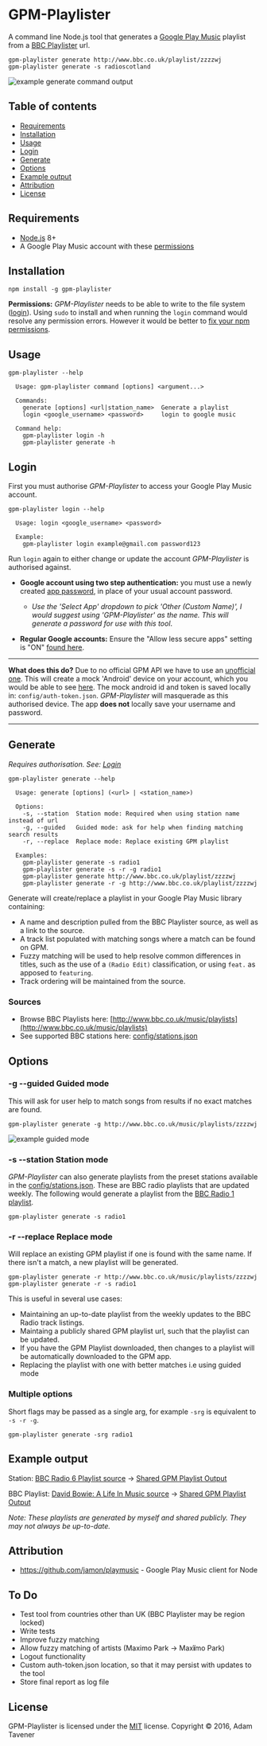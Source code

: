 # GPM-Playlister
A command line Node.js tool that generates a [Google Play Music](https://play.google.com/music) playlist from a [BBC Playlister](http://www.bbc.co.uk/music/playlists) url.
```
gpm-playlister generate http://www.bbc.co.uk/playlist/zzzzwj
gpm-playlister generate -s radioscotland
```

![example generate command output](https://cloud.githubusercontent.com/assets/660635/12484040/2be929f6-c050-11e5-892a-253e996b5869.png)

## Table of contents
- [Requirements](#requirements)
- [Installation](#installation)
- [Usage](#usage)
 - [Login](#login)
 - [Generate](#generate)
 - [Options](#options)
- [Example output](#example-output)
- [Attribution](#attribution)
- [License](#license)

## Requirements
- [Node.js](https://nodejs.org) 8+
- A Google Play Music account with these [permissions](https://github.com/jamon/playmusic#authentication)

## Installation
```
npm install -g gpm-playlister
```
**Permissions:** *GPM-Playlister* needs to be able to write to the file system ([login](#login)). Using `sudo` to install and when running the `login` command would resolve any permission errors. However it would be better to [fix your npm permissions](https://docs.npmjs.com/getting-started/fixing-npm-permissions).

## Usage
```
gpm-playlister --help

  Usage: gpm-playlister command [options] <argument...>

  Commands:
    generate [options] <url|station_name>  Generate a playlist
    login <google_username> <password>     login to google music

  Command help:
    gpm-playlister login -h
    gpm-playlister generate -h
```

## Login
First you must authorise *GPM-Playlister* to access your Google Play Music account.
```
gpm-playlister login --help

  Usage: login <google_username> <password>

  Example:
    gpm-playlister login example@gmail.com password123
```
Run `login` again to either change or update the account *GPM-Playlister* is authorised against.

- **Google account using two step authentication:**
you must use a newly created [app password](https://security.google.com/settings/security/apppasswords), in place of your usual account password.
  - *Use the 'Select App' dropdown to pick 'Other (Custom Name)', I would suggest using 'GPM-Playlister' as the name. This will generate a password for use with this tool*.

- **Regular Google accounts:**
Ensure the "Allow less secure apps" setting is "ON" [found here](https://myaccount.google.com/security#connectedapps).

---

__What does this do?__
Due to no official GPM API we have to use an [unofficial one](https://github.com/jamon/playmusic#attribution). This will create a mock 'Android' device on your account, which you would be able to see [here](https://security.google.com/settings/security/activity). The mock android id and token is saved locally in: `config/auth-token.json`. *GPM-Playlister* will masquerade as this authorised device. The app __does not__ locally save your username and password.

---

## Generate
*Requires authorisation. See: [Login](#login)*
```
gpm-playlister generate --help

  Usage: generate [options] (<url> | <station_name>)

  Options:
    -s, --station  Station mode: Required when using station name instead of url
    -g, --guided   Guided mode: ask for help when finding matching search results
    -r, --replace  Replace mode: Replace existing GPM playlist

  Examples:
    gpm-playlister generate -s radio1
    gpm-playlister generate -s -r -g radio1
    gpm-playlister generate http://www.bbc.co.uk/playlist/zzzzwj
    gpm-playlister generate -r -g http://www.bbc.co.uk/playlist/zzzzwj
```
Generate will create/replace a playlist in your Google Play Music library containing:
- A name and description pulled from the BBC Playlister source, as well as a link to the source.
- A track list populated with matching songs where a match can be found on GPM.
 - Fuzzy matching will be used to help resolve common differences in titles, such as the use of a `(Radio Edit)` classification, or using  `feat.` as apposed to `featuring`.
 - Track ordering will be maintained from the source.

### Sources
- Browse BBC Playlists here: [http://www.bbc.co.uk/music/playlists](http://www.bbc.co.uk/music/playlists)
- See supported BBC stations here: [config/stations.json](config/stations.json)

## Options

### -g --guided Guided mode
This will ask for user help to match songs from results if no exact matches are found.
```
gpm-playlister generate -g http://www.bbc.co.uk/music/playlists/zzzzwj
```
![example guided mode](https://cloud.githubusercontent.com/assets/660635/12455089/2a873cce-bf92-11e5-8291-d56a352ba5a6.jpg)

### -s --station Station mode
*GPM-Playlister* can also generate playlists from the preset stations available in the [config/stations.json](config/stations.json). These are BBC radio playlists that are updated weekly. The following would generate a playlist from the [BBC Radio 1 playlist](http://www.bbc.co.uk/radio1/playlist).
```
gpm-playlister generate -s radio1
```

### -r --replace Replace mode
Will replace an existing GPM playlist if one is found with the same name. If there isn't a match, a new playlist will be generated.
```
gpm-playlister generate -r http://www.bbc.co.uk/music/playlists/zzzzwj
gpm-playlister generate -r -s radio1
```
This is useful in several use cases:
- Maintaining an up-to-date playlist from the weekly updates to the BBC Radio track listings.
- Maintaing a publicly shared GPM playlist url, such that the playlist can be updated.
- If you have the GPM Playlist downloaded, then changes to a playlist will be automatically downloaded to the GPM app.
- Replacing the playlist with one with better matches i.e using guided mode

### Multiple options
Short flags may be passed as a single arg, for example `-srg` is equivalent to `-s -r -g`.
```
gpm-playlister generate -srg radio1
```

## Example output
Station: [BBC Radio 6 Playlist source](http://www.bbc.co.uk/6music/playlist) -> [Shared GPM Playlist Output](https://play.google.com/music/playlist/AMaBXykB4DvY268UVOTI770jkvZbPwa2OWMmlUA1hQsN4BWX_dVrHVsuk7XD6lZz4Ml3q8sswF2_SKUL5lNvR7W94aqTr11quw==)

BBC Playlist: [David Bowie: A Life In Music source](http://www.bbc.co.uk/music/playlists/zzzzwj) -> [Shared GPM Playlist Output](https://play.google.com/music/playlist/AMaBXynlrdYtuBGhe-iGWG-i36WmKLHCRmobwntRm7-ToJAmhcBxPaRTu1RQh7DiI_1mrFoeXs4PPvqdhkQnzeMBOEqss4k-9g==)

*Note: These playlists are generated by myself and shared publicly. They may not always be up-to-date.*

## Attribution
- https://github.com/jamon/playmusic - Google Play Music client for Node

## To Do
- Test tool from countries other than UK (BBC Playlister may be region locked)
- Write tests
- Improve fuzzy matching
- Allow fuzzy matching of artists (Maximo Park -> Max**ï**mo Park)
- Logout functionality
- Custom auth-token.json location, so that it may persist with updates to the tool
- Store final report as log file

## License
GPM-Playlister is licensed under the [MIT](LICENSE.md) license.
Copyright © 2016, Adam Tavener
